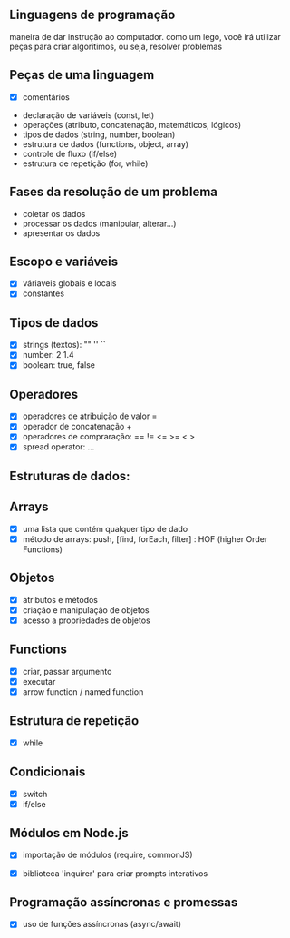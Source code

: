 ## Linguagens de programação

maneira de dar instrução ao computador.
como um lego, você irá utilizar peças para criar algoritimos, ou seja, resolver problemas

## Peças de uma linguagem

- [x] comentários
- declaração de variáveis (const, let)
- operações (atributo, concatenação, matemáticos, lógicos)
- tipos de dados (string, number, boolean)
- estrutura de dados (functions, object, array)
- controle de fluxo (if/else)
- estrutura de repetição (for, while)

## Fases da resolução de um problema

- coletar os dados
- processar os dados (manipular, alterar...)
- apresentar os dados

## Escopo e variáveis

- [x] váriaveis globais e locais
- [x] constantes

## Tipos de dados

- [x] strings (textos): ""  ''  ``
- [x] number: 2 1.4
- [x] boolean: true, false

## Operadores

- [x] operadores de atribuição de valor =
- [x] operador de concatenação +
- [x] operadores de compraração: == != <= >= < >
- [x] spread operator: ...

## Estruturas de dados:

## Arrays

- [x] uma lista que contém qualquer tipo de dado
- [x] método de arrays: push, [find, forEach, filter] : HOF (higher Order Functions)

## Objetos

- [x] atributos e métodos
- [x] criação e manipulação de objetos
- [x] acesso a propriedades de objetos

## Functions

- [x] criar, passar argumento
- [x] executar
- [x] arrow function / named function

## Estrutura de repetição

- [x] while

## Condicionais

- [x] switch
- [x] if/else

## Módulos em Node.js

- [x] importação de módulos (require, commonJS)
- [x] biblioteca 'inquirer' para criar prompts interativos


## Programação assíncronas e promessas

- [x] uso de funções assíncronas (async/await)